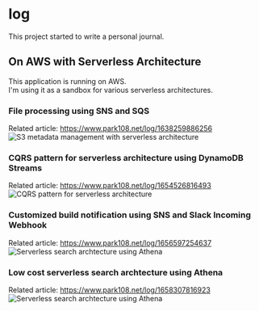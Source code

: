 # log
This project started to write a personal journal.

## On AWS with Serverless Architecture
This application is running on AWS.  
I'm using it as a sandbox for various serverless architectures.

### File processing using SNS and SQS
Related article: https://www.park108.net/log/1638259886256
![S3 metadata management with serverless architecture](https://park108-image-prod.s3.ap-northeast-2.amazonaws.com/20211130-91339b77-5b21-4d38-8acb-a338296cee20.png "S3 metadata management with serverless architecture")   

### CQRS pattern for serverless architecture using DynamoDB Streams
Related article: https://www.park108.net/log/1654526816493
![CQRS pattern for serverless architecture](https://park108-image-prod.s3.ap-northeast-2.amazonaws.com/20220606-e1ace1d1-6428-4337-a175-6ed980d4189f.png "CQRS pattern for serverless architecture")   

### Customized build notification using SNS and Slack Incoming Webhook
Related article: https://www.park108.net/log/1656597254637
![Serverless search archtecture using Athena](https://park108-image-prod.s3.ap-northeast-2.amazonaws.com/20220630-30875df0-7ab2-4cc3-a9bd-5baebd86e072.png "Serverless search archtecture using Athena")   

### Low cost serverless search archtecture using Athena
Related article: https://www.park108.net/log/1658307816923
![Serverless search archtecture using Athena](https://park108-image-prod.s3.ap-northeast-2.amazonaws.com/20220720-8119726a-1c61-4af1-a2b5-5cb7a30c558e.png "Serverless search archtecture using Athena")
